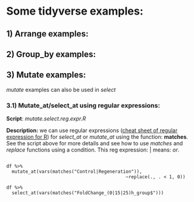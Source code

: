 # Some tidyverse examples:

## 1) Arrange examples:

## 2) Group_by examples:

## 3) Mutate examples:

*mutate* examples can also be used in *select*

### 3.1) Mutate_at/select_at using regular expressions:

**Script**: *mutate.select.reg.expr.R*

**Description:** we can use regular expressions ([cheat sheet of regular expression for R](https://rstudio.com/wp-content/uploads/2016/09/RegExCheatsheet.pdf)) for *select_at* or *mutate_at* using the function: **matches**. See the script above for more details and see how to use *matches* and *replace* functions using a condition. This reg expression: | means: *or*.

```{r}

df %>%
  mutate_at(vars(matches("Control|Regeneration")),
                                            ~replace(., . < 1, 0))

df %>%
  select_at(vars(matches("FoldChange_(0|15|25)h_group$")))          

```
